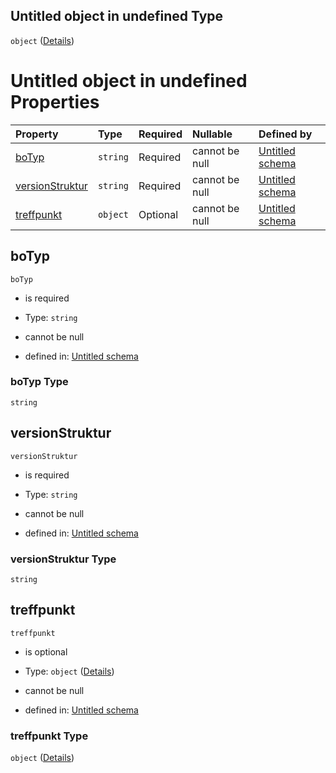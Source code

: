## Untitled object in undefined Type

`object` ([Details](sperrauftrag.md))

# Untitled object in undefined Properties

| Property                            | Type     | Required | Nullable       | Defined by                                                                                                                                                                                         |
| :---------------------------------- | :------- | :------- | :------------- | :------------------------------------------------------------------------------------------------------------------------------------------------------------------------------------------------- |
| [boTyp](#botyp)                     | `string` | Required | cannot be null | [Untitled schema](sperrauftrag-properties-botyp.md "https://raw.githubusercontent.com/conuti-gmbh/bo4e-schema/master/schemas/v1/bo/Sperraufrag.schema.json#/properties/boTyp")                     |
| [versionStruktur](#versionstruktur) | `string` | Required | cannot be null | [Untitled schema](sperrauftrag-properties-versionstruktur.md "https://raw.githubusercontent.com/conuti-gmbh/bo4e-schema/master/schemas/v1/bo/Sperraufrag.schema.json#/properties/versionStruktur") |
| [treffpunkt](#treffpunkt)           | `object` | Optional | cannot be null | [Untitled schema](adresse.md "https://raw.githubusercontent.com/conuti-gmbh/bo4e-schema/master/schemas/v1/com/Adresse.schema.json#/properties/treffpunkt")                                         |

## boTyp



`boTyp`

*   is required

*   Type: `string`

*   cannot be null

*   defined in: [Untitled schema](sperrauftrag-properties-botyp.md "https://raw.githubusercontent.com/conuti-gmbh/bo4e-schema/master/schemas/v1/bo/Sperraufrag.schema.json#/properties/boTyp")

### boTyp Type

`string`

## versionStruktur



`versionStruktur`

*   is required

*   Type: `string`

*   cannot be null

*   defined in: [Untitled schema](sperrauftrag-properties-versionstruktur.md "https://raw.githubusercontent.com/conuti-gmbh/bo4e-schema/master/schemas/v1/bo/Sperraufrag.schema.json#/properties/versionStruktur")

### versionStruktur Type

`string`

## treffpunkt



`treffpunkt`

*   is optional

*   Type: `object` ([Details](adresse.md))

*   cannot be null

*   defined in: [Untitled schema](adresse.md "https://raw.githubusercontent.com/conuti-gmbh/bo4e-schema/master/schemas/v1/com/Adresse.schema.json#/properties/treffpunkt")

### treffpunkt Type

`object` ([Details](adresse.md))
